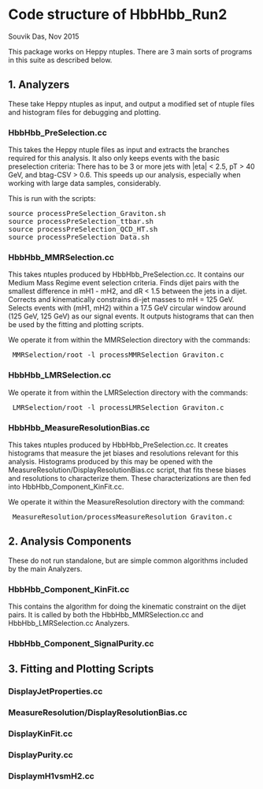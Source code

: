 <h1> Code structure of HbbHbb_Run2 </h1>

Souvik Das, Nov 2015

This package works on Heppy ntuples. There are 3 main sorts of programs in this suite as described below.

<h2> 1. Analyzers </h2>

These take Heppy ntuples as input, and output a modified set of ntuple files and histogram files for debugging and plotting.

<h3> HbbHbb_PreSelection.cc </h3>

This takes the Heppy ntuple files as input and extracts the branches required for this analysis. It also only keeps events with the basic preselection criteria: There has to be 3 or more jets with |eta| < 2.5, pT > 40 GeV, and btag-CSV > 0.6. This speeds up our analysis, especially when working with large data samples, considerably.

This is run with the scripts: <br/>
<pre>
source processPreSelection_Graviton.sh
source processPreSelection_ttbar.sh
source processPreSelection_QCD_HT.sh
source processPreSelection_Data.sh
</pre>

<h3> HbbHbb_MMRSelection.cc </h3>

This takes ntuples produced by HbbHbb_PreSelection.cc. It contains our Medium Mass Regime event selection criteria. Finds dijet pairs with the smallest difference in mH1 - mH2, and dR < 1.5 between the jets in a dijet. Corrects and kinematically constrains di-jet masses to mH = 125 GeV. Selects events with (mH1, mH2) within a 17.5 GeV circular window around (125 GeV, 125 GeV) as our signal events. It outputs histograms that can then be used by the fitting and plotting scripts.

We operate it from within the MMRSelection directory with the commands:
<pre> MMRSelection/root -l processMMRSelection_Graviton.c </pre>

<h3> HbbHbb_LMRSelection.cc </h3>

We operate it from within the LMRSelection directory with the commands:
<pre> LMRSelection/root -l processLMRSelection_Graviton.c </pre>

<h3> HbbHbb_MeasureResolutionBias.cc </h3>

This takes ntuples produced by HbbHbb_PreSelection.cc. It creates histograms that measure the jet biases and resolutions relevant for this analysis. Histograms produced by this may be opened with the MeasureResolution/DisplayResolutionBias.cc script, that fits these biases and resolutions to characterize them. These characterizations are then fed into HbbHbb_Component_KinFit.cc.

We operate it within the MeasureResolution directory with the command:
<pre> MeasureResolution/processMeasureResolution_Graviton.c </pre>

<h2> 2. Analysis Components </h2>

These do not run standalone, but are simple common algorithms included by the main Analyzers.

<h3> HbbHbb_Component_KinFit.cc </h3>

This contains the algorithm for doing the kinematic constraint on the dijet pairs. It is called by both the HbbHbb_MMRSelection.cc and HbbHbb_LMRSelection.cc Analyzers.

<h3> HbbHbb_Component_SignalPurity.cc </h3>

<h2> 3. Fitting and Plotting Scripts </h2>

<h3> DisplayJetProperties.cc </h3>

<h3> MeasureResolution/DisplayResolutionBias.cc </h3>

<h3> DisplayKinFit.cc </h3>

<h3> DisplayPurity.cc </h3>

<h3> DisplaymH1vsmH2.cc </h3>





